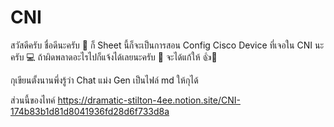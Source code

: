# CNI
สวัสดีครับ ชื่อดีนะครับ 👋 ก็ Sheet นี้ก็จะเป็นการสอน Config Cisco Device ที่เจอใน CNI นะครับ 💻 ถ้าผิดพลาดอะไรไปก็แจ้งได้เลยนะครับ 📢 จะได้แก้ให้ 👍🔧

กุเขียนตั้งนานพึ่งรู้ว่า Chat แม่ง Gen เป็นไฟล์ md ให้กุได้

ส่วนนี้ของไทค์
https://dramatic-stilton-4ee.notion.site/CNI-174b83b1d81d8041936fd28d6f733d8a

